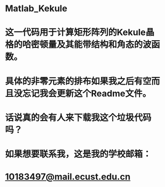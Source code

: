 # Matlab_Kekule

# 这一代码用于计算矩形阵列的Kekule晶格的哈密顿量及其能带结构和角态的波函数。

# 具体的非零元素的排布如果我之后有空而且没忘记我会更新这个Readme文件。

# 话说真的会有人来下载我这个垃圾代码吗？

# 如果想要联系我，这是我的学校邮箱：

# 10183497@mail.ecust.edu.cn
